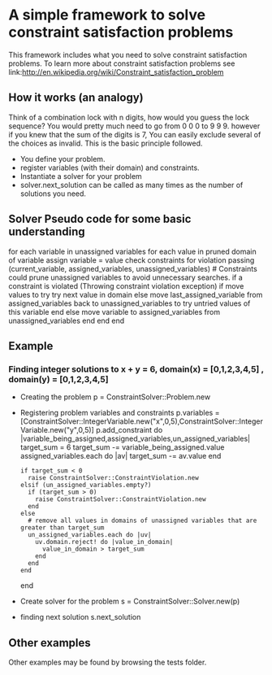 # A simple framework to solve constraint satisfaction problems
This framework includes what you need to solve constraint satisfaction problems. 
To learn more about constraint satisfaction problems see link:http://en.wikipedia.org/wiki/Constraint_satisfaction_problem 

## How it works (an analogy)
Think of a combination lock with n digits, how would you guess the lock sequence? You would pretty much need  to go from 0 0 0 to 9 9 9. however if you knew that the sum of the digits is 7, You can easily exclude several of the choices as invalid. This is the basic principle followed. 

* You define your problem.
* register variables (with their domain) and constraints. 
* Instantiate a solver for your problem
* solver.next_solution can be called as many times as the number of solutions you need. 
 
## Solver Pseudo code for some basic understanding
for each variable in unassigned variables
  for each value in pruned domain of variable
    assign variable = value 
    check constraints for violation passing (current_variable, assigned_variables, unassigned_variables) 
    # Constraints could prune unassigned variables to avoid unnecessary searches. 
    if a constraint is violated (Throwing constraint violation exception) 
      if move values to try 
        try next value in domain
      else 
        move last_assigned_variable from assigned_variables back to unassigned_variables to try untried values of this variable
      end
    else 
      move variable to assigned_variables from unassigned_variables
    end
  end
end


## Example
### Finding integer solutions to  x + y = 6, domain(x) = [0,1,2,3,4,5] , domain(y) = [0,1,2,3,4,5]
* Creating the problem
 p = ConstraintSolver::Problem.new 

* Registering problem variables and constraints
 p.variables = [ConstraintSolver::IntegerVariable.new("x",0,5),ConstraintSolver::IntegerVariable.new("y",0,5)]
    p.add_constraint do |variable_being_assigned,assigned_variables,un_assigned_variables| 
      target_sum = 6
      target_sum -= variable_being_assigned.value 
      assigned_variables.each do |av|
        target_sum -= av.value
      end

      if target_sum < 0
        raise ConstraintSolver::ConstraintViolation.new
      elsif (un_assigned_variables.empty?)
        if (target_sum > 0)
          raise ConstraintSolver::ConstraintViolation.new
        end
      else
        # remove all values in domains of unassigned variables that are greater than target_sum
        un_assigned_variables.each do |uv|
          uv.domain.reject! do |value_in_domain|
            value_in_domain > target_sum
          end
        end
      end
    end

* Create solver for the problem
 s = ConstraintSolver::Solver.new(p) 
 
* finding next solution 
 s.next_solution

## Other examples
Other examples may be found by browsing the tests folder. 



